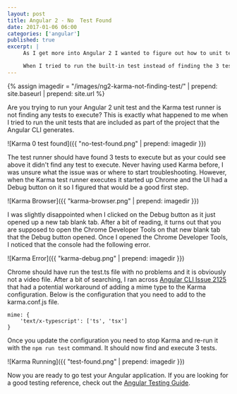 ```yaml
---
layout: post
title: Angular 2 - No  Test Found
date: 2017-01-06 06:00
categories: ['angular']
published: true
excerpt: |
     As I get more into Angular 2 I wanted to figure out how to unit test my Angular components.  Angular 2 has unit testing built-in to the project that the Angular CLI generates.  It uses  [Karma](https://karma-runner.github.io/1.0/index.html) for the test runner and [Jasmine](https://jasmine.github.io/) for the testing.  The Angular docs also have a really good [Testing Guide](https://angular.io/docs/ts/latest/guide/testing.html).

     When I tried to run the built-in test instead of finding the 3 tests, it found **0** tests.  Never having used Karma before, I was unsure what the issue was or where to start troubleshooting.  Luckily it turned out to be a really simple fix once I figured it out and it had to do with Chrome v55 not running the test.ts file.
---
```


{% assign imagedir = "/images/ng2-karma-not-finding-test/" | prepend: site.baseurl | prepend: site.url %}

Are you trying to run your Angular 2 unit test and the Karma test runner is not finding any tests to execute?  This is exactly what happened to me when I tried to run the unit tests that are included as part of the project that the Angular CLI generates.  

![Karma 0 test found]({{ "no-test-found.png" | prepend: imagedir }})


The test runner should have found 3 tests to execute but as your could see above it didn't find any test to execute.  Never having used Karma before, I was unsure what the issue was or where to start troubleshooting.  However, when the Karma test runner executes it started up Chrome and the UI had a Debug button on it so I figured that would be a good first step.

![Karma Browser]({{ "karma-browser.png" | prepend: imagedir }})

I was slightly disappointed when I clicked on the Debug button as it just opened up a new tab blank tab.  After a bit of reading, it turns out that you are supposed to open the Chrome Developer Tools on that new blank tab that the Debug button opened.  Once I opened the Chrome Developer Tools, I noticed that the console had the following error.

![Karma Error]({{ "karma-debug.png" | prepend: imagedir }})

Chrome should have run the test.ts file with no problems and it is obviously not a video file.  After a bit of searching, I ran across [Angular CLI Issue 2125](https://github.com/angular/angular-cli/issues/2125) that had a potential workaround of adding a mime type to the Karma configuration.  Below is the configuration that you need to add to the karma.conf.js file.  

```
mime: {
    'text/x-typescript': ['ts', 'tsx']
}
```    

Once you update the configuration you need to stop Karma and re-run it with the `npm run test` command.  It should now find and execute 3 tests.

![Karma Running]({{ "test-found.png" | prepend: imagedir }})

Now you are ready to go test your Angular application.  If you are looking for a good testing reference, check out the [Angular Testing Guide](https://angular.io/docs/ts/latest/guide/testing.html).